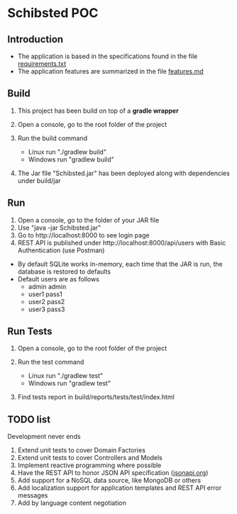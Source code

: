 # Schibsted POC

## Introduction

*   The application is based in the specifications found in the file [requirements.txt](requirements.txt)
*   The application features are summarized in the file [features.md](features.md)

## Build

1.  This project has been build on top of a **gradle wrapper**
2.  Open a console, go to the root folder of the project
3.  Run the build command
	*   Linux run "./gradlew build"
	*   Windows run "gradlew build"

5.  The Jar file "Schibsted.jar" has been deployed along with dependencies under build/jar

## Run

1.  Open a console, go to the folder of your JAR file
2.  Use "java -jar Schibsted.jar"
3.  Go to http://localhost:8000 to see login page
4.  REST API is published under http://localhost:8000/api/users with Basic Authentication (use Postman)

*   By default SQLite works in-memory, each time that the JAR is run, the database is restored to defaults
*   Default users are as follows
	*   admin admin
	*   user1 pass1
	*   user2 pass2
	*   user3 pass3

## Run Tests

1.  Open a console, go to the root folder of the project
2.  Run the test command
	*   Linux run "./gradlew test"
	*   Windows run "gradlew test"

4.  Find tests report in build/reports/tests/test/index.html

## TODO list

Development never ends

1.  Extend unit tests to cover Domain Factories
2.  Extend unit tests to cover Controllers and Models
3.  Implement reactive programming where possible
4.  Have the REST API to honor JSON API specification ([jsonapi.org](http://jsonapi.org/))
5.  Add support for a NoSQL data source, like MongoDB or others
6.  Add localization support for application templates and REST API error messages
7.  Add by language content negotiation